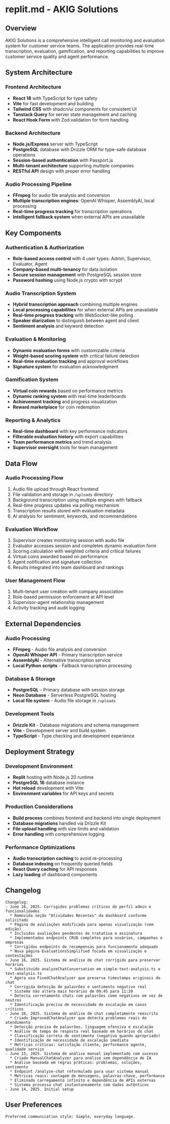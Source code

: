 # replit.md - AKIG Solutions

## Overview

AKIG Solutions is a comprehensive intelligent call monitoring and evaluation system for customer service teams. The application provides real-time transcription, evaluation, gamification, and reporting capabilities to improve customer service quality and agent performance.

## System Architecture

### Frontend Architecture
- **React 18** with TypeScript for type safety
- **Vite** for fast development and building
- **Tailwind CSS** with shadcn/ui components for consistent UI
- **Tanstack Query** for server state management and caching
- **React Hook Form** with Zod validation for form handling

### Backend Architecture
- **Node.js/Express** server with TypeScript
- **PostgreSQL** database with Drizzle ORM for type-safe database operations
- **Session-based authentication** with Passport.js
- **Multi-tenant architecture** supporting multiple companies
- **RESTful API** design with proper error handling

### Audio Processing Pipeline
- **FFmpeg** for audio file analysis and conversion
- **Multiple transcription engines**: OpenAI Whisper, AssemblyAI, local processing
- **Real-time progress tracking** for transcription operations
- **Intelligent fallback system** when external APIs are unavailable

## Key Components

### Authentication & Authorization
- **Role-based access control** with 4 user types: Admin, Supervisor, Evaluator, Agent
- **Company-based multi-tenancy** for data isolation
- **Secure session management** with PostgreSQL session store
- **Password hashing** using Node.js crypto with scrypt

### Audio Transcription System
- **Hybrid transcription approach** combining multiple engines
- **Local processing capabilities** for when external APIs are unavailable
- **Real-time progress tracking** with WebSocket-like polling
- **Speaker diarization** to distinguish between agent and client
- **Sentiment analysis** and keyword detection

### Evaluation & Monitoring
- **Dynamic evaluation forms** with customizable criteria
- **Weight-based scoring system** with critical failure detection
- **Real-time evaluation tracking** and approval workflows
- **Signature system** for evaluation acknowledgment

### Gamification System
- **Virtual coin rewards** based on performance metrics
- **Dynamic ranking system** with real-time leaderboards
- **Achievement tracking** and progress visualization
- **Reward marketplace** for coin redemption

### Reporting & Analytics
- **Real-time dashboard** with key performance indicators
- **Filterable evaluation history** with export capabilities
- **Team performance metrics** and trend analysis
- **Supervisor oversight** tools for team management

## Data Flow

### Audio Processing Flow
1. Audio file upload through React frontend
2. File validation and storage in `/uploads` directory
3. Background transcription using multiple engines with fallback
4. Real-time progress updates via polling mechanism
5. Transcription results stored with evaluation metadata
6. AI analysis for sentiment, keywords, and recommendations

### Evaluation Workflow
1. Supervisor creates monitoring session with audio file
2. Evaluator accesses session and completes dynamic evaluation form
3. Scoring calculation with weighted criteria and critical failures
4. Virtual coins awarded based on performance
5. Agent notification and signature collection
6. Results integrated into team dashboard and rankings

### User Management Flow
1. Multi-tenant user creation with company association
2. Role-based permission enforcement at API level
3. Supervisor-agent relationship management
4. Activity tracking and audit logging

## External Dependencies

### Audio Processing
- **FFmpeg** - Audio file analysis and conversion
- **OpenAI Whisper API** - Primary transcription service
- **AssemblyAI** - Alternative transcription service
- **Local Python scripts** - Fallback transcription processing

### Database & Storage
- **PostgreSQL** - Primary database with session storage
- **Neon Database** - Serverless PostgreSQL hosting
- **Local file system** - Audio file storage in `/uploads`

### Development Tools
- **Drizzle Kit** - Database migrations and schema management
- **Vite** - Development server and build system
- **TypeScript** - Type checking and development experience

## Deployment Strategy

### Development Environment
- **Replit** hosting with Node.js 20 runtime
- **PostgreSQL 16** database instance
- **Hot reload** development with Vite
- **Environment variables** for API keys and secrets

### Production Considerations
- **Build process** combines frontend and backend into single deployment
- **Database migrations** handled via Drizzle Kit
- **File upload handling** with size limits and validation
- **Error handling** with comprehensive logging

### Performance Optimizations
- **Audio transcription caching** to avoid re-processing
- **Database indexing** on frequently queried fields
- **React Query caching** for API responses
- **Lazy loading** of dashboard components

## Changelog

```
Changelog:
- June 16, 2025. Corrigidos problemas críticos do perfil admin e funcionalidades
  * Removida seção "Atividades Recentes" da dashboard conforme solicitado
  * Página de avaliações modificada para apenas visualização (sem edição)
  * Incluídas avaliações pendentes de tratativa e assinatura
  * Implementados endpoints CRUD completos para usuários, campanhas e empresas
  * Corrigidos endpoints de recompensas para funcionamento adequado
  * Nova página EvaluationsSimplified focada em visualização e contestações
- June 16, 2025. Sistema de análise de chat corrigido para preservar horários
  * Substituído analyzeChatConversation em simple-text-analysis.ts e text-analysis.ts
  * Agora usa FixedChatAnalyzer que preserva timestamps originais do chat
  * Corrigida detecção de palavrões e sentimento negativo real
  * Sistema não altera mais horários de 09:45 para 11:20
  * Detecta corretamente chats com palavrões como negativos em vez de neutros
  * Identificação precisa de necessidade de escalação em casos críticos
- June 16, 2025. Sistema de análise de chat completamente reescrito
  * Criado ImprovedChatAnalyzer que detecta problemas reais do atendimento
  * Detecção precisa de palavrões, linguagem ofensiva e escalação
  * Análise de tempo de resposta real baseado em horários do chat
  * Classificação correta de sentimento (negativo quando apropriado)
  * Identificação de necessidade de escalação imediata
  * Métricas críticas: satisfação cliente, performance agente, qualidade serviço
- June 15, 2025. Sistema de análise manual implementado com sucesso
  * Criado ManualChatAnalyzer para análise sem dependência de IA
  * Análise baseada em regras práticas: problemas, soluções, sentimento
  * Endpoint /analyze-chat reformulado para usar sistema manual
  * Métricas reais: contagem de mensagens, palavras-chave, performance
  * Eliminado carregamento infinito e dependência de APIs externas
  * Sistema processa chat instantaneamente com dados autênticos
- June 14, 2025. Initial setup
```

## User Preferences

```
Preferred communication style: Simple, everyday language.
```